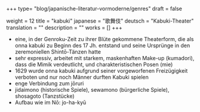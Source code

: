 +++
type= "blog/japanische-literatur-vormoderne/genres"
draft = false

weight = 12
title = "kabuki"
japanese = "歌舞伎"
deutsch = "Kabuki-Theater"
translation = ""
description = ""
works = []
+++

- eine, in der Genroku-Zeit zu ihrer Blüte gekommene Theaterform, die als onna kabuki zu Beginn
des 17 Jh. entstand und seine Ursprünge in den zeremoniellen Shintō-Tänzen hatte
- sehr expressiv, arbeitet mit starkem, maskenhaften Make-up (kumadori), dass die Mimik
verdeutlicht, und charakteristischen Posen (mie)
- 1629 wurde onna kabuki aufgrund seiner vorgeworfenen Freizügigkeit verboten und nur noch
Männer durften Kabuki spielen
- enge Verbindung zum jōruri
- jidaimono (historische Spiele), sewamono (bürgerliche Spiele), shosagoto (Tanzstücke)
- Aufbau wie im Nō: jo-ha-kyū

<!--TODO: Bild Bühne-->
